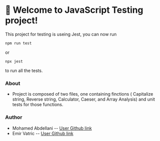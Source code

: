 # 🚀 Welcome to JavaScript Testing project!

This project for testing is useing Jest, you can now run

```
npm run test
```

or

```
npx jest
```

to run all the tests.

### About

- Project is composed of two files, one containing finctions (  Capitalize string, Reverse string, Calculator, Caeser, and Array Analysis) and unit tests for those functions.

### Author 

- Mohamed Abdellani -- [User Github link](https://github.com/abdellani)
- Emir Vatric -- [User Github link](https://github.com/EmirVatric)